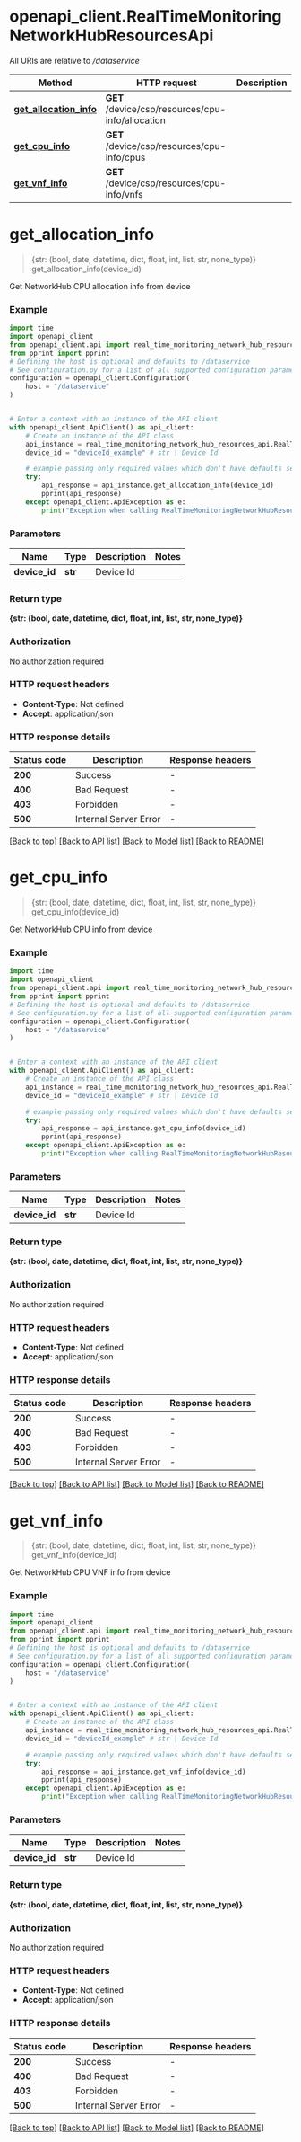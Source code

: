 # openapi_client.RealTimeMonitoringNetworkHubResourcesApi

All URIs are relative to */dataservice*

Method | HTTP request | Description
------------- | ------------- | -------------
[**get_allocation_info**](RealTimeMonitoringNetworkHubResourcesApi.md#get_allocation_info) | **GET** /device/csp/resources/cpu-info/allocation | 
[**get_cpu_info**](RealTimeMonitoringNetworkHubResourcesApi.md#get_cpu_info) | **GET** /device/csp/resources/cpu-info/cpus | 
[**get_vnf_info**](RealTimeMonitoringNetworkHubResourcesApi.md#get_vnf_info) | **GET** /device/csp/resources/cpu-info/vnfs | 


# **get_allocation_info**
> {str: (bool, date, datetime, dict, float, int, list, str, none_type)} get_allocation_info(device_id)



Get NetworkHub CPU allocation info from device

### Example


```python
import time
import openapi_client
from openapi_client.api import real_time_monitoring_network_hub_resources_api
from pprint import pprint
# Defining the host is optional and defaults to /dataservice
# See configuration.py for a list of all supported configuration parameters.
configuration = openapi_client.Configuration(
    host = "/dataservice"
)


# Enter a context with an instance of the API client
with openapi_client.ApiClient() as api_client:
    # Create an instance of the API class
    api_instance = real_time_monitoring_network_hub_resources_api.RealTimeMonitoringNetworkHubResourcesApi(api_client)
    device_id = "deviceId_example" # str | Device Id

    # example passing only required values which don't have defaults set
    try:
        api_response = api_instance.get_allocation_info(device_id)
        pprint(api_response)
    except openapi_client.ApiException as e:
        print("Exception when calling RealTimeMonitoringNetworkHubResourcesApi->get_allocation_info: %s\n" % e)
```


### Parameters

Name | Type | Description  | Notes
------------- | ------------- | ------------- | -------------
 **device_id** | **str**| Device Id |

### Return type

**{str: (bool, date, datetime, dict, float, int, list, str, none_type)}**

### Authorization

No authorization required

### HTTP request headers

 - **Content-Type**: Not defined
 - **Accept**: application/json


### HTTP response details

| Status code | Description | Response headers |
|-------------|-------------|------------------|
**200** | Success |  -  |
**400** | Bad Request |  -  |
**403** | Forbidden |  -  |
**500** | Internal Server Error |  -  |

[[Back to top]](#) [[Back to API list]](../README.md#documentation-for-api-endpoints) [[Back to Model list]](../README.md#documentation-for-models) [[Back to README]](../README.md)

# **get_cpu_info**
> {str: (bool, date, datetime, dict, float, int, list, str, none_type)} get_cpu_info(device_id)



Get NetworkHub CPU info from device

### Example


```python
import time
import openapi_client
from openapi_client.api import real_time_monitoring_network_hub_resources_api
from pprint import pprint
# Defining the host is optional and defaults to /dataservice
# See configuration.py for a list of all supported configuration parameters.
configuration = openapi_client.Configuration(
    host = "/dataservice"
)


# Enter a context with an instance of the API client
with openapi_client.ApiClient() as api_client:
    # Create an instance of the API class
    api_instance = real_time_monitoring_network_hub_resources_api.RealTimeMonitoringNetworkHubResourcesApi(api_client)
    device_id = "deviceId_example" # str | Device Id

    # example passing only required values which don't have defaults set
    try:
        api_response = api_instance.get_cpu_info(device_id)
        pprint(api_response)
    except openapi_client.ApiException as e:
        print("Exception when calling RealTimeMonitoringNetworkHubResourcesApi->get_cpu_info: %s\n" % e)
```


### Parameters

Name | Type | Description  | Notes
------------- | ------------- | ------------- | -------------
 **device_id** | **str**| Device Id |

### Return type

**{str: (bool, date, datetime, dict, float, int, list, str, none_type)}**

### Authorization

No authorization required

### HTTP request headers

 - **Content-Type**: Not defined
 - **Accept**: application/json


### HTTP response details

| Status code | Description | Response headers |
|-------------|-------------|------------------|
**200** | Success |  -  |
**400** | Bad Request |  -  |
**403** | Forbidden |  -  |
**500** | Internal Server Error |  -  |

[[Back to top]](#) [[Back to API list]](../README.md#documentation-for-api-endpoints) [[Back to Model list]](../README.md#documentation-for-models) [[Back to README]](../README.md)

# **get_vnf_info**
> {str: (bool, date, datetime, dict, float, int, list, str, none_type)} get_vnf_info(device_id)



Get NetworkHub CPU VNF info from device

### Example


```python
import time
import openapi_client
from openapi_client.api import real_time_monitoring_network_hub_resources_api
from pprint import pprint
# Defining the host is optional and defaults to /dataservice
# See configuration.py for a list of all supported configuration parameters.
configuration = openapi_client.Configuration(
    host = "/dataservice"
)


# Enter a context with an instance of the API client
with openapi_client.ApiClient() as api_client:
    # Create an instance of the API class
    api_instance = real_time_monitoring_network_hub_resources_api.RealTimeMonitoringNetworkHubResourcesApi(api_client)
    device_id = "deviceId_example" # str | Device Id

    # example passing only required values which don't have defaults set
    try:
        api_response = api_instance.get_vnf_info(device_id)
        pprint(api_response)
    except openapi_client.ApiException as e:
        print("Exception when calling RealTimeMonitoringNetworkHubResourcesApi->get_vnf_info: %s\n" % e)
```


### Parameters

Name | Type | Description  | Notes
------------- | ------------- | ------------- | -------------
 **device_id** | **str**| Device Id |

### Return type

**{str: (bool, date, datetime, dict, float, int, list, str, none_type)}**

### Authorization

No authorization required

### HTTP request headers

 - **Content-Type**: Not defined
 - **Accept**: application/json


### HTTP response details

| Status code | Description | Response headers |
|-------------|-------------|------------------|
**200** | Success |  -  |
**400** | Bad Request |  -  |
**403** | Forbidden |  -  |
**500** | Internal Server Error |  -  |

[[Back to top]](#) [[Back to API list]](../README.md#documentation-for-api-endpoints) [[Back to Model list]](../README.md#documentation-for-models) [[Back to README]](../README.md)


